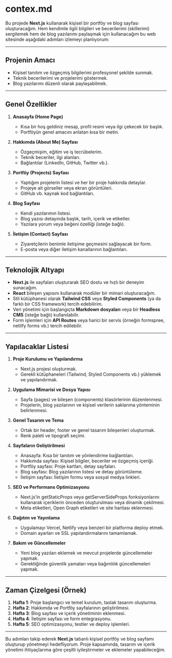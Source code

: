 # contex.md

Bu projede **Next.js** kullanarak kişisel bir portföy ve blog sayfası oluşturacağım. Hem kendimle ilgili bilgileri ve becerilerimi (skillerimi) sergilemek hem de blog yazılarımı paylaşmak için kullanacağım bu web sitesinde aşağıdaki adımları izlemeyi planlıyorum:

---

## Projenin Amacı
- Kişisel tanıtım ve özgeçmiş bilgilerimi profesyonel şekilde sunmak.
- Teknik becerilerimi ve projelerimi göstermek.
- Blog yazılarımı düzenli olarak paylaşabilmek.

---

## Genel Özellikler
1. **Anasayfa (Home Page)**
   - Kısa bir hoş geldiniz mesajı, profil resmi veya ilgi çekecek bir başlık.
   - Portföyün genel amacını anlatan kısa bir metin.

2. **Hakkımda (About Me) Sayfası**
   - Özgeçmişim, eğitim ve iş tecrübelerim.
   - Teknik beceriler, ilgi alanları.
   - Bağlantılar (LinkedIn, GitHub, Twitter vb.).

3. **Portföy (Projects) Sayfası**
   - Yaptığım projelerin listesi ve her bir proje hakkında detaylar.
   - Projeye ait görseller veya ekran görüntüleri.
   - GitHub vb. kaynak kod bağlantıları.

4. **Blog Sayfası**
   - Kendi yazılarımın listesi.
   - Blog yazısı detayında başlık, tarih, içerik ve etiketler.
   - Yazılara yorum veya beğeni özelliği (isteğe bağlı).

5. **İletişim (Contact) Sayfası**
   - Ziyaretçilerin benimle iletişime geçmesini sağlayacak bir form.
   - E-posta veya diğer iletişim kanallarının bağlantıları.

---

## Teknolojik Altyapı
- **Next.js** ile sayfaları oluşturarak SEO dostu ve hızlı bir deneyim sunacağım.
- **React** bileşen yapısını kullanarak modüler bir mimari oluşturacağım.
- Stil kütüphanesi olarak **Tailwind CSS** veya **Styled Components** (ya da farklı bir CSS framework) tercih edebilirim.
- Veri yönetimi için başlangıçta **Markdown dosyaları** veya bir **Headless CMS** (isteğe bağlı) kullanılabilir.
- Form işlemleri için **API Routes** veya harici bir servis (örneğin formspree, netlify forms vb.) tercih edilebilir.

---

## Yapılacaklar Listesi
1. **Proje Kurulumu ve Yapılandırma**
   - Next.js projesi oluşturmak.
   - Gerekli kütüphaneleri (Tailwind, Styled Components vb.) yüklemek ve yapılandırmak.

2. **Uygulama Mimarisi ve Dosya Yapısı**
   - Sayfa (pages) ve bileşen (components) klasörlerinin düzenlenmesi.
   - Projelerin, blog yazılarının ve kişisel verilerin saklanma yönteminin belirlenmesi.

3. **Genel Tasarım ve Tema**
   - Ortak bir header, footer ve genel tasarım bileşenleri oluşturmak.
   - Renk paleti ve tipografi seçimi.

4. **Sayfaların Geliştirilmesi**
   - Anasayfa: Kısa bir tanıtım ve yönlendirme bağlantıları.
   - Hakkımda sayfası: Kişisel bilgiler, beceriler ve özgeçmiş içeriği.
   - Portföy sayfası: Proje kartları, detay sayfaları.
   - Blog sayfası: Blog yazılarının listesi ve detay görüntüleme.
   - İletişim sayfası: İletişim formu veya sosyal medya linkleri.

5. **SEO ve Performans Optimizasyonu**
   - Next.js’in getStaticProps veya getServerSideProps fonksiyonlarını kullanarak içeriklerin önceden oluşturulması veya dinamik çekilmesi.
   - Meta etiketleri, Open Graph etiketleri ve site haritası eklenmesi.

6. **Dağıtım ve Yayınlama**
   - Uygulamayı Vercel, Netlify veya benzeri bir platforma deploy etmek.
   - Domain ayarları ve SSL yapılandırmalarını tamamlamak.

7. **Bakım ve Güncellemeler**
   - Yeni blog yazıları eklemek ve mevcut projelerde güncellemeler yapmak.
   - Gerektiğinde güvenlik yamaları veya bağımlılık güncellemeleri yapmak.

---

## Zaman Çizelgesi (Örnek)
1. **Hafta 1**: Proje başlangıcı ve temel kurulum, taslak tasarım oluşturma.  
2. **Hafta 2**: Hakkımda ve Portföy sayfalarının geliştirilmesi.  
3. **Hafta 3**: Blog sayfası ve içerik yönetiminin eklenmesi.  
4. **Hafta 4**: İletişim sayfası ve form entegrasyonu.  
5. **Hafta 5**: SEO optimizasyonu, testler ve deploy işlemleri.

---

Bu adımları takip ederek **Next.js** tabanlı kişisel portföy ve blog sayfamı oluşturup yönetmeyi hedefliyorum. Proje kapsamında, tasarım ve içerik yönetimi ihtiyaçlarıma göre çeşitli iyileştirmeler ve eklemeler yapabileceğim.
